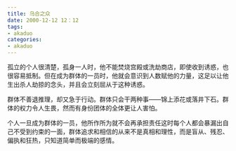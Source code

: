```yaml
---
title: 乌合之众
date: 2000-12-12 12：12
tags:
- akaduo
categories:
- akaduo
---
```


孤立的个人很清楚，孤身一人时，他不能焚烧宫殿或洗劫商店，即使收到诱惑，也很容易抵制。但在成为群体的一员时，他就会意识到人数赋他的力量，这足以让他生出杀人劫掠的念头，并且会立刻屈从于这种诱惑。

群体不善退推理，却又急于行动。群体只会干两种事——锦上添花或落井下石。群体的权力令人生畏，然而有身份团体的全体更让人害怕。

个人一旦成为群体的一员，他所作所为就不会再承担责任这时每个人都会暴漏出自己不受到约束的一面，群体追求和相信的从来不是真相和理性，而是盲从、残忍、偏执和狂热，只知道简单而极端的感情。
